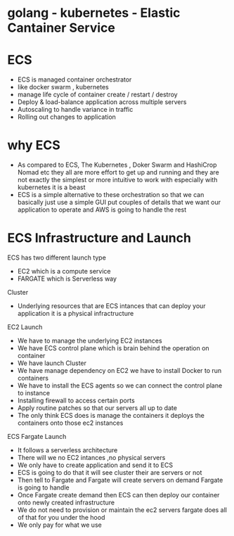 # golang - kubernetes - Elastic Cantainer Service 
# ECS 
- ECS is managed container orchestrator
- like docker swarm , kubernetes
- manage life cycle of container create / restart / destroy
- Deploy & load-balance application across multiple servers
- Autoscaling to handle variance in traffic
- Rolling out changes to application

# why ECS
- As compared to ECS, The Kubernetes , Doker Swarm and HashiCrop Nomad etc they all are more effort to get up and running and they are not exactly the simplest or more intuitive to work with especially with kubernetes it is a beast 
- ECS is a simple alternative to these orchestration so that we can basically just use a simple GUI put couples of details that we want our application to operate and AWS is going to handle the rest 

# ECS Infrastructure and Launch 
 ECS has two different launch type 
- EC2 which is a compute service 
- FARGATE which is Serverless way 
 
 Cluster 
- Underlying resources that are ECS intances that can deploy your application it is a physical infractructure

 EC2 Launch 
- We have to manage the underlying EC2 instances 
- We have ECS control plane which is brain behind the operation on container
- We have launch Cluster
- We have manage dependency on EC2 we have to install Docker to run containers 
- We have to install the ECS agents so we can connect the control plane to instance
- Installing firewall to access certain ports
- Apply routine patches so that our servers all up to date
- The only think ECS does is manage the containers it deploys the containers onto those ec2 instances

 ECS Fargate Launch 
- It follows a serverless architecture
- There will we no EC2 intances ,no physical servers
- We only have to create application and send it to ECS
- ECS is going to do that it will see cluster their are servers or not 
- Then tell to Fargate and Fargate will create servers on demand Fargate is going to handle
- Once Fargate create demand then ECS can then deploy our container onto newly created infrastructure 
- We do not need to provision or maintain the ec2 servers fargate does all of that for you under the hood 
- We only pay for what we use 
